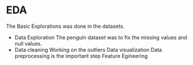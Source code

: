 # EDA
The Basic Explorations was done in the datasets.
- Data Exploration
The penguin dataset was to fix the missing values and null values.
- Data cleaning
Working on the outliers
Data visualization
Data preprocessing is the important step
Feature Egineering

